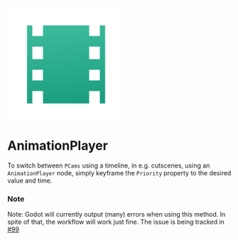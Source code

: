 <img alt="Animation Player" src="./assets/animation-player.svg" height="256" width="256"/>

# AnimationPlayer
To switch between `PCams` using a timeline, in e.g. cutscenes, using an `AnimationPlayer` node, simply keyframe the `Priority` property to the desired value and time.

### Note
Note: Godot will currently output (many) errors when using this method. In spite of that, the workflow will work just fine. The issue is being tracked in [#99](https://github.com/ramokz/phantom-camera/issues/99)